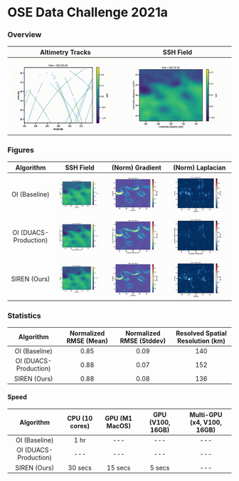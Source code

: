 # OSE Data Challenge 2021a


### Overview


|          Altimetry Tracks           |                   SSH Field                   |
|:-----------------------------------:|:---------------------------------------------:|
| ![Animation](assets/movie_obs.gif)  | ![Animation](assets/movie_field_duacs.gif) |



### Figures

|       Algorithm       |                   SSH Field                   |                  (Norm) Gradient                   |                   (Norm) Laplacian                   |
|:---------------------:|:---------------------------------------------:|:--------------------------------------------------:|:----------------------------------------------------:|
|     OI (Baseline)     | ![Animation](assets/movie_field_baseline.gif) | ![Animation](assets/movie_field_baseline_grad.gif) |  ![Animation](assets/movie_field_baseline_lap.gif)   |
| OI (DUACS-Production) |  ![Animation](assets/movie_field_duacs.gif)   |  ![Animation](assets/movie_field_duacs_grad.gif)   |    ![Animation](assets/movie_field_duacs_lap.gif)    |
|     SIREN (Ours)      |  ![Animation](assets/predictions_siren.gif)   |  ![Animation](assets/predictions_grad_siren.gif)   | ![Animation](assets/predictions_laplacian_siren.gif) |


### Statistics

|       Algorithm       | Normalized RMSE (Mean) | Normalized RMSE (Stddev) | Resolved Spatial Resolution (km) |
|:---------------------:|:----------------------:|:------------------------:|:--------------------------------:|
|     OI (Baseline)     |          0.85          |           0.09           |               140                |
| OI (DUACS-Production) |          0.88          |           0.07           |               152                |
|     SIREN (Ours)      |          0.88          |           0.08           |               136                |


#### Speed


|       Algorithm       | CPU (10 cores) | GPU (M1 MacOS) | GPU (V100, 16GB) | Multi-GPU (x4, V100, 16GB) |
|:---------------------:|:--------------:|:--------------:|:----------------:|:----------------------:|
|     OI (Baseline)     |      1 hr      |      ---       |       ---        |          ---           |
| OI (DUACS-Production) |      ---       |      ---       |       ---        |          ---           |
|     SIREN (Ours)      |    30 secs     |    15 secs     |      5 secs      |          ---           |
